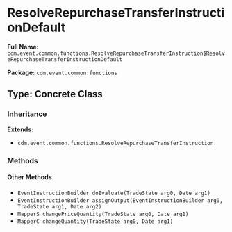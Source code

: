 # ResolveRepurchaseTransferInstructionDefault

**Full Name:** `cdm.event.common.functions.ResolveRepurchaseTransferInstruction$ResolveRepurchaseTransferInstructionDefault`

**Package:** `cdm.event.common.functions`

## Type: Concrete Class

### Inheritance

**Extends:**
- `cdm.event.common.functions.ResolveRepurchaseTransferInstruction`

### Methods

#### Other Methods

- `EventInstructionBuilder doEvaluate(TradeState arg0, Date arg1)`
- `EventInstructionBuilder assignOutput(EventInstructionBuilder arg0, TradeState arg1, Date arg2)`
- `MapperS changePriceQuantity(TradeState arg0, Date arg1)`
- `MapperC changeQuantity(TradeState arg0, Date arg1)`

